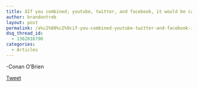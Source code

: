 ```yaml
---
title: âIf you combined; youtube, twitter, and facebook, it would be called Youtwitface!â
author: brandontreb
layout: post
permalink: /a%c2%80%c2%9cif-you-combined-youtube-twitter-and-facebook-it-would-be-called-youtwitfacea%c2%80%c2%9d
dsq_thread_id:
  - 1362016790
categories:
  - Articles
---
```

-Conan O’Brien

<div style="">
  <a href="http://twitter.com/share" class="twitter-share-button" data-count="horizontal" data-text="âIf you combined; youtube, twitter, and facebook, it would be called Youtwitface!â" data-url="http://brandontreb.com/a%c2%80%c2%9cif-you-combined-youtube-twitter-and-facebook-it-would-be-called-youtwitfacea%c2%80%c2%9d"  data-via="brandontreb" data-related="brandontreb:">Tweet</a>
</div>